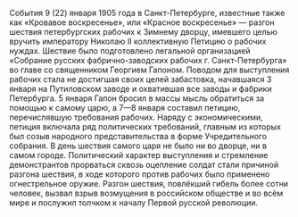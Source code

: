 События 9 (22) января 1905 года в Санкт-Петербурге, известные также как «Кровавое воскресенье», или «Красное воскресенье» — разгон шествия петербургских рабочих к Зимнему дворцу, имевшего целью вручить императору Николаю II коллективную Петицию о рабочих нуждах. Шествие было подготовлено легальной организацией «Собрание русских фабрично-заводских рабочих г. Санкт-Петербурга» во главе со священником Георгием Гапоном. Поводом для выступления рабочих стала не достигшая своих целей забастовка, начавшаяся 3 января на Путиловском заводе и охватившая все заводы и фабрики Петербурга. 5 января Гапон бросил в массы мысль обратиться за помощью к самому царю, а 7—8 января составил петицию, перечислявшую требования рабочих. Наряду с экономическими, петиция включала ряд политических требований, главным из которых был созыв народного представительства в форме Учредительного собрания. В день шествия самого царя не было ни во дворце, ни в самом городе. Политический характер выступления и стремление демонстрантов прорваться сквозь оцепление солдат стали причиной разгона шествия, в ходе которого против рабочих было применено огнестрельное оружие. Разгон шествия, повлёкший гибель более сотни человек, вызвал взрыв возмущения в российском обществе и во всём мире и послужил толчком к началу Первой русской революции.

